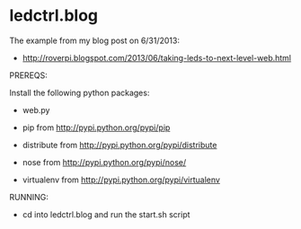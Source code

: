 ledctrl.blog
============

The example from my blog post on 6/31/2013:

- http://roverpi.blogspot.com/2013/06/taking-leds-to-next-level-web.html

PREREQS:

Install the following python packages:

- web.py

- pip from http://pypi.python.org/pypi/pip

- distribute from http://pypi.python.org/pypi/distribute

- nose from http://pypi.python.org/pypi/nose/

- virtualenv from http://pypi.python.org/pypi/virtualenv

RUNNING:

- cd into ledctrl.blog and run the start.sh script
